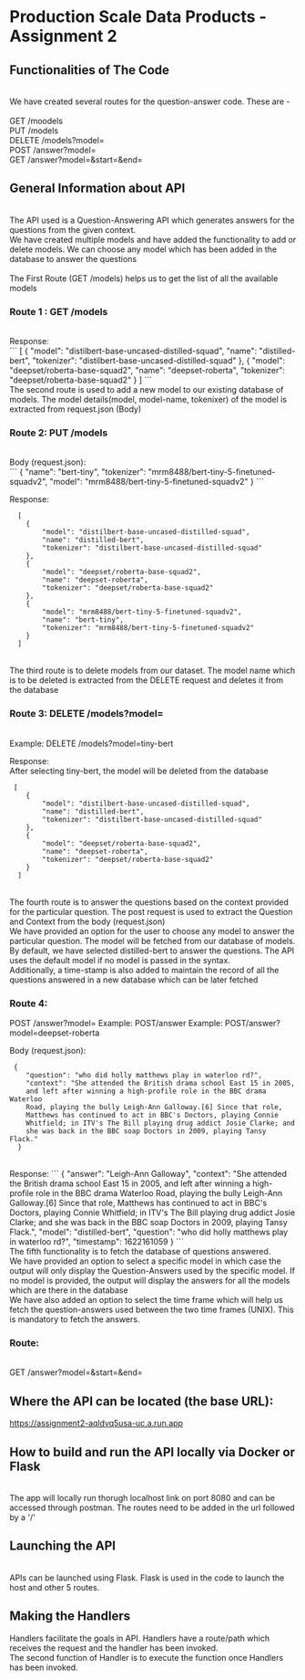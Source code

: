 # Production Scale Data Products - Assignment 2

## Functionalities of The Code

<br>
We have created several routes for the question-answer code. These are -
<br>
<br>
GET /moodels
<br>
PUT /models
<br>
DELETE /models?model=<model name>
<br>
POST /answer?model=<model name>
<br>
GET /answer?model=<model name>&start=<start timestamp>&end=<end timestamp>
 

## General Information about API
 <br>
The API used is a Question-Answering API which generates answers for the questions from the given context. 
<br>
We have created multiple models and have added the functionality to add or delete models. We can choose any model which has been added in the database to answer the questions
<br>
 <br>
The First Route (GET /models) helps us to get the list of all the available models

 ### Route 1 : GET /models
<br> 
Response:
 <br>
```
 [
    {
        "model": "distilbert-base-uncased-distilled-squad",
        "name": "distilled-bert",
        "tokenizer": "distilbert-base-uncased-distilled-squad"
    },
    {
        "model": "deepset/roberta-base-squad2",
        "name": "deepset-roberta",
        "tokenizer": "deepset/roberta-base-squad2"
    }
  ]
```

 <br>
The second route is used to add a new model to our existing database of models. The model details(model, model-name, tokenixer) of the model is extracted from request.json (Body)  

 ### Route 2: PUT /models
  <br>
Body (request.json):
<br>
```
 {
    "name": "bert-tiny",
    "tokenizer": "mrm8488/bert-tiny-5-finetuned-squadv2",
    "model": "mrm8488/bert-tiny-5-finetuned-squadv2"
  }
```

Response:
 <br>
```
  [
    {
        "model": "distilbert-base-uncased-distilled-squad",
        "name": "distilled-bert",
        "tokenizer": "distilbert-base-uncased-distilled-squad"
    },
    {
        "model": "deepset/roberta-base-squad2",
        "name": "deepset-roberta",
        "tokenizer": "deepset/roberta-base-squad2"
    },
    {
        "model": "mrm8488/bert-tiny-5-finetuned-squadv2",
        "name": "bert-tiny",
        "tokenizer": "mrm8488/bert-tiny-5-finetuned-squadv2"
    }
  ]
```
 <br> 
The third route is to delete models from our dataset. The model name which is to be deleted is extracted from the DELETE request and deletes it from the database

 ### Route 3: DELETE /models?model=<model name>
 <br> 
 Example: DELETE /models?model=tiny-bert
 
Response:
 <br> 
 After selecting tiny-bert, the model will be deleted from the database  
```
 [
    {
        "model": "distilbert-base-uncased-distilled-squad",
        "name": "distilled-bert",
        "tokenizer": "distilbert-base-uncased-distilled-squad"
    },
    {
        "model": "deepset/roberta-base-squad2",
        "name": "deepset-roberta",
        "tokenizer": "deepset/roberta-base-squad2"
    }
  ]
``` 
<br>
The fourth route is to answer the questions based on the context provided for the particular question. The post request is used to extract the Question and Context from the body (request.json)
<br>
 We have provided an option for the user to choose any model to answer the particular question. The model will be fetched from our database of models.
<br>
 By default, we have selected distilled-bert to answer the questions. The API uses the default model if no model is passed in the syntax.
<br>
 Additionally, a time-stamp is also added to maintain the record of all the questions answered in a new database which can be later fetched

### Route 4:   
  POST /answer?model=<model name>
  Example: POST/answer
  Example: POST/answer?model=deepset-roberta

Body (request.json):
```
 {
    "question": "who did holly matthews play in waterloo rd?",
    "context": "She attended the British drama school East 15 in 2005,
    and left after winning a high-profile role in the BBC drama Waterloo
    Road, playing the bully Leigh-Ann Galloway.[6] Since that role,
    Matthews has continued to act in BBC's Doctors, playing Connie
    Whitfield; in ITV's The Bill playing drug addict Josie Clarke; and
    she was back in the BBC soap Doctors in 2009, playing Tansy Flack."
  }
 ```
<br>
 Response:
```
 {
    "answer": "Leigh-Ann Galloway",
    "context": "She attended the British drama school East 15 in 2005, and left after winning a high-profile role in the BBC drama Waterloo Road, playing the bully Leigh-Ann Galloway.[6] Since that role, Matthews has continued to act in BBC's Doctors, playing Connie Whitfield; in ITV's The Bill playing drug addict Josie Clarke; and she was back in the BBC soap Doctors in 2009, playing Tansy Flack.",
    "model": "distilled-bert",
    "question": "who did holly matthews play in waterloo rd?",
    "timestamp": 1622161059
  }
```

 <br>
 The fifth functionality is to fetch the database of questions answered.
 <br> 
 We have provided an option to select a specific model in which case the output will only display the Question-Answers used by the specific model. If no model is provided, the output will display the answers for all the models which are there in the database
 <br>
 We have also added an option to select the time frame which will help us fetch the question-answers used between the two time frames (UNIX). This is mandatory to fetch the answers.

 
### Route:
  
<br>
  GET /answer?model=<model name>&start=<start timestamp>&end=<end timestamp>
<br>  

  
## Where the API can be located (the base URL): 
 
https://assignment2-aqldvq5usa-uc.a.run.app
 

  
## How to build and run the API locally via Docker or Flask
<br>
 The app will locally run thorugh localhost link on port 8080 and can be accessed through postman. The routes need to be added in the url followed by a '/'
  
## Launching the API
<br>
 APIs can be launched using Flask. Flask is used in the code to launch the host and other 5 routes. 

## Making the Handlers
 Handlers facilitate the goals in API. Handlers have a route/path which receives the request and the handler has been invoked. 
 <br>The second function of Handler is to execute the function once Handlers has been invoked.
